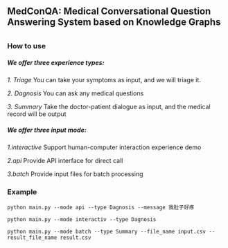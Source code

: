 ## MedConQA: Medical Conversational Question Answering System based on Knowledge Graphs

###### 

### How to use

##### We offer three experience types:

*1. Triage*  You can take your symptoms as input, and we will triage it.

*2. Dagnosis* You can ask any medical questions

*3. Summary* Take the doctor-patient dialogue as input, and the medical record  will be output

##### We offer three input mode:

*1.interactive* Support human-computer interaction experience demo

*2.api* Provide API interface for direct call

*3.batch* Provide input files for batch processing



### Example

```
python main.py --mode api --type Dagnosis --message 我肚子好疼
```

```
python main.py --mode interactiv --type Dagnosis
```

```
python main.py --mode batch --type Summary --file_name input.csv --result_file_name result.csv
```

